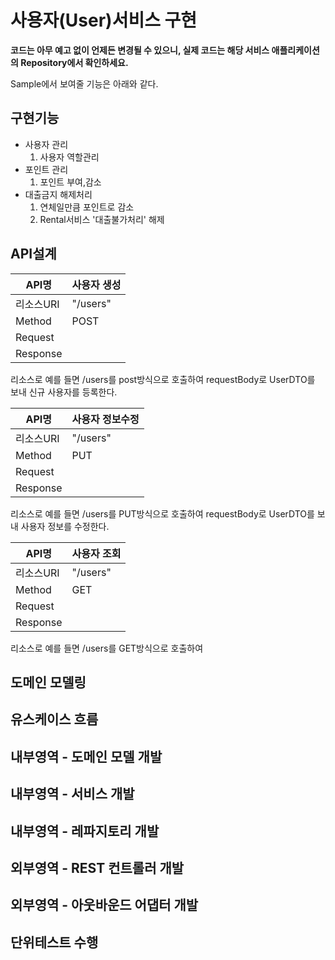 # 사용자(User)서비스 구현
**코드는 아무 예고 없이 언제든 변경될 수 있으니, 실제 코드는 해당 서비스 애플리케이션의 Repository에서 확인하세요.**


Sample에서 보여줄 기능은 아래와 같다.

## 구현기능
  - 사용자 관리
    1. 사용자 역할관리
  - 포인트 관리
    1. 포인트 부여,감소
  - 대출금지 해제처리
    1. 연체일만큼 포인트로 감소
    2. Rental서비스 '대출불가처리' 해제

## API설계

|API명|사용자 생성|
|----|------|
|리소스URI|"/users"|
|Method|POST|
|Request| |
|Response| |

리소스로 예를 들면 /users를 post방식으로 호출하여 requestBody로 UserDTO를 보내 신규 사용자를 등록한다.

|API명|사용자 정보수정|
|----|------|
|리소스URI|"/users"|
|Method|PUT|
|Request| |
|Response| |

리소스로 예를 들면 /users를 PUT방식으로 호출하여 requestBody로 UserDTO를 보내 사용자 정보를 수정한다.

|API명|사용자 조회|
|----|------|
|리소스URI|"/users"|
|Method|GET|
|Request| |
|Response| |

리소스로 예를 들면 /users를 GET방식으로 호출하여 

## 도메인 모델링

## 유스케이스 흐름

## 내부영역 - 도메인 모델 개발

## 내부영역 - 서비스 개발

## 내부영역 - 레파지토리 개발

## 외부영역 - REST 컨트롤러 개발

## 외부영역 - 아웃바운드 어댑터 개발

## 단위테스트 수행

